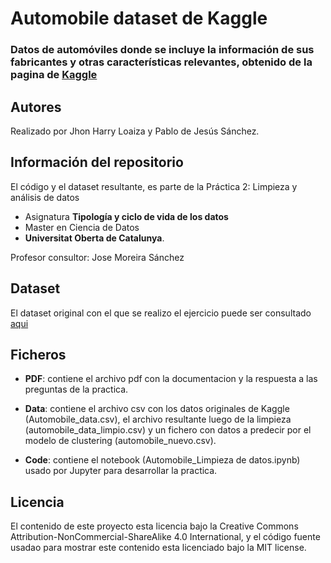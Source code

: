 # Automobile dataset de Kaggle

### Datos de automóviles donde se incluye la información de sus fabricantes y otras características relevantes, obtenido de la pagina de [Kaggle](https://www.kaggle.com/toramky/automobile-dataset)

## Autores
Realizado por Jhon Harry Loaiza y Pablo de Jesús Sánchez.

## Información del repositorio
El código y el dataset resultante, es parte de la Práctica 2: Limpieza y análisis de datos 
* Asignatura **Tipología y ciclo de vida de los datos**
* Master en Ciencia de Datos 
* **Universitat Oberta de Catalunya**.

Profesor consultor: Jose Moreira Sánchez

## Dataset
El dataset original con el que se realizo el ejercicio puede ser consultado [aqui](https://github.com/JhonHarry/automobile_data_kaggle_limpieza/blob/main/Data/Automobile_data.csv)

## Ficheros
* **PDF**: contiene el archivo pdf con la documentacion y la respuesta a las preguntas de la practica. 

* **Data**: contiene el archivo csv con los datos originales de Kaggle (Automobile_data.csv), el archivo resultante luego de la limpieza (automobile_data_limpio.csv) y un fichero con datos a predecir por el modelo de clustering (automobile_nuevo.csv).

* **Code**: contiene el notebook (Automobile_Limpieza de datos.ipynb) usado por Jupyter para desarrollar la practica.

## Licencia
El contenido de este proyecto esta licencia bajo la Creative Commons Attribution-NonCommercial-ShareAlike 4.0 International, y el código fuente usadao para mostrar este contenido esta licenciado bajo la MIT license.
